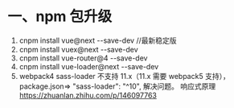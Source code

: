<!--
 * @Author: monai
 * @Date: 2020-12-21 10:40:22
 * @LastEditors: monai
 * @LastEditTime: 2021-05-17 13:55:36
-->
# 一、npm 包升级
1. cnpm install vue@next --save-dev     //最新稳定版
2. cnpm install vuex@next --save-dev 
3. cnpm install vue-router@4 --save-dev
4. cnpm install vue-loader@next --save-dev
5. webpack4 sass-loader 不支持 11.x（11.x 需要 webpack5 支持），package.json=> "sass-loader": "^10", 解决问题。
响应式原理
https://zhuanlan.zhihu.com/p/146097763